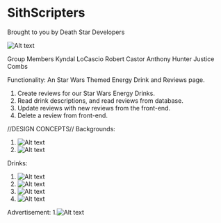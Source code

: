 # SithScripters
Brought to you by Death Star Developers

![Alt text](WelcomePage.png)

Group Members
Kyndal LoCascio
Robert Castor
Anthony Hunter
Justice Combs

Functionality:
An Star Wars Themed Energy Drink and Reviews page.
1. Create reviews for our Star Wars Energy Drinks.
2. Read drink descriptions, and read reviews from database.
3. Update reviews with new reviews from the front-end.
4. Delete a review from front-end.

//DESIGN CONCEPTS//
Backgrounds:
1. ![Alt text](Drinks.jpeg)
2. ![Alt text](Drinks2.jpeg)

Drinks:
1. ![Alt text](SithSurge.jpeg)
2. ![Alt text](TheForce.jpeg)
3. ![Alt text](JediJolt.jpeg)
4. ![Alt text](WookieWakeUp.jpeg)

Advertisement:
1.![Alt text](About.jpeg)
